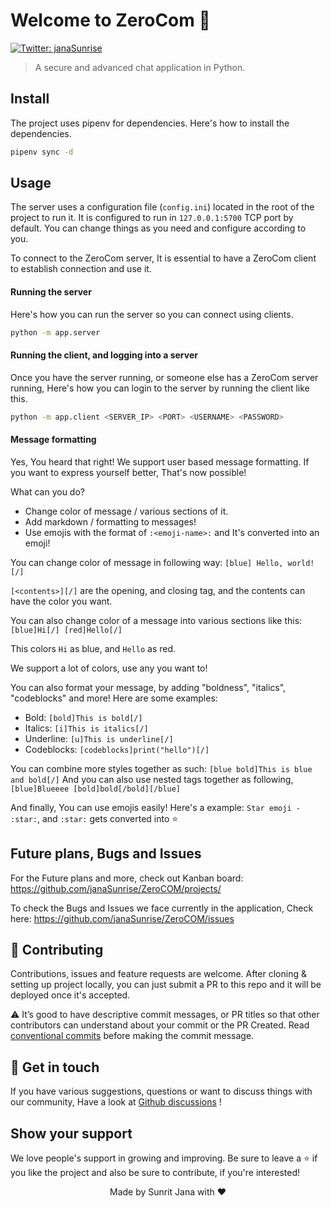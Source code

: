 # Welcome to ZeroCom 👋
[![Twitter: janaSunrise](https://img.shields.io/twitter/follow/janaSunrise.svg?style=social)](https://twitter.com/janaSunrise)

> A secure and advanced chat application in Python.

## Install

The project uses pipenv for dependencies. Here's how to install the dependencies.

```sh
pipenv sync -d
```

## Usage

The server uses a configuration file (`config.ini`) located in the root of the project to
run it. It is configured to run in `127.0.0.1:5700` TCP port by default. You can change things
as you need and configure according to you.

To connect to the ZeroCom server, It is essential to have a ZeroCom client to establish
connection and use it.

#### Running the server

Here's how you can run the server so you can connect using clients.

```sh
python -m app.server
```

#### Running the client, and logging into a server

Once you have the server running, or someone else has a ZeroCom server running,
Here's how you can login to the server by running the client like this.

```sh
python -m app.client <SERVER_IP> <PORT> <USERNAME> <PASSWORD>
```

#### Message formatting

Yes, You heard that right! We support user based message formatting. If you want
to express yourself better, That's now possible!

What can you do?
- Change color of message / various sections of it.
- Add markdown / formatting to messages!
- Use emojis with the format of `:<emoji-name>:` and It's converted into an emoji!

You can change color of message in following way: `[blue] Hello, world! [/]`

`[<contents>][/]` are the opening, and closing tag, and the contents can have the color you want.

You can also change color of a message into various sections like this: `[blue]Hi[/] [red]Hello[/]`

This colors `Hi` as blue, and `Hello` as red.

We support a lot of colors, use any you want to!

You can also format your message, by adding "boldness", "italics", "codeblocks" and more! Here are
some examples:
- Bold: `[bold]This is bold[/]`
- Italics: `[i]This is italics[/]`
- Underline: `[u]This is underline[/]`
- Codeblocks: `[codeblocks]print("hello")[/]`

You can combine more styles together as such: `[blue bold]This is blue and bold[/]`
And you can also use nested tags together as following, `[blue]Blueeee [bold]bold[/bold][/blue]`

And finally, You can use emojis easily! Here's a example: `Star emoji - :star:`, and `:star:`
gets converted into ⭐

## Future plans, Bugs and Issues

For the Future plans and more, check out Kanban board: https://github.com/janaSunrise/ZeroCOM/projects/

To check the Bugs and Issues we face currently in the application, Check here: https://github.com/janaSunrise/ZeroCOM/issues

## 🤝 Contributing

Contributions, issues and feature requests are welcome. After cloning & setting up project locally, you can just submit
a PR to this repo and it will be deployed once it's accepted.

⚠️ It’s good to have descriptive commit messages, or PR titles so that other contributors can understand about your
commit or the PR Created. Read [conventional commits](https://www.conventionalcommits.org/en/v1.0.0-beta.3/) before
making the commit message.

## 💬 Get in touch

If you have various suggestions, questions or want to discuss things with our community, Have a look at
[Github discussions](https://github.com/janaSunrise/ZeroCom/discussions) !

## Show your support

We love people's support in growing and improving. Be sure to leave a ⭐️ if you like the project and
also be sure to contribute, if you're interested!

<div align="center">
  Made by Sunrit Jana with ❤️
</div>

